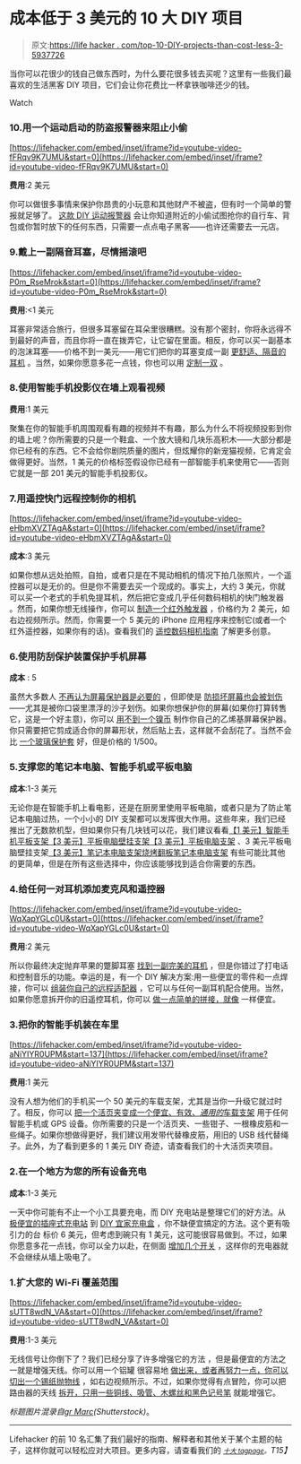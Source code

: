 # 成本低于 3 美元的 10 大 DIY 项目

> 原文:[https://life hacker . com/top-10-DIY-projects-than-cost-less-3-5937726](https://lifehacker.com/top-10-diy-projects-that-cost-less-than-3-5937726)

当你可以花很少的钱自己做东西时，为什么要花很多钱去买呢？这里有一些我们最喜欢的生活黑客 DIY 项目，它们会让你花费比一杯拿铁咖啡还少的钱。

Watch

### 10.用一个运动启动的防盗报警器来阻止小偷

 [https://lifehacker.com/embed/inset/iframe?id=youtube-video-fFRqv9K7UMU&start=0](https://lifehacker.com/embed/inset/iframe?id=youtube-video-fFRqv9K7UMU&start=0) 

**费用**:2 美元

你可以做很多事情来保护你昂贵的小玩意和其他财产不被盗，但有时一个简单的警报就足够了。 [这款 DIY 运动报警器](http://lifehacker.com/protect-anything-from-theft-with-this-2-diy-motion-al-5932698) 会让你知道附近的小偷试图抢你的自行车、背包或你暂时放下的任何东西，只需要一点点电子黑客——也许还需要去一元店。

### 9.戴上一副隔音耳塞，尽情摇滚吧

 [https://lifehacker.com/embed/inset/iframe?id=youtube-video-P0m_RseMrok&start=0](https://lifehacker.com/embed/inset/iframe?id=youtube-video-P0m_RseMrok&start=0) 

**费用**:<1 美元

耳塞非常适合旅行，但很多耳塞留在耳朵里很糟糕。没有那个密封，你将永远得不到最好的声音，而且你将一直在拨弄它，让它留在里面。相反，你可以买一副基本的泡沫耳塞——价格不到一美元——用它们把你的耳塞变成一副 [更舒适、隔音的耳机](https://lifehacker.com/make-comfortable-noise-isolating-earbuds-for-less-than-5347245) 。当然，如果你愿意多花一点钱，你也可以用 [定制一双](https://lifehacker.com/diy-custom-molded-in-ear-headphones-5787610) 。

### 8.使用智能手机投影仪在墙上观看视频

**费用**:1 美元

聚集在你的智能手机周围观看有趣的视频并不有趣，那么为什么不将视频投影到你的墙上呢？你所需要的只是一个鞋盒、一个放大镜和几块乐高积木——大部分都是你已经有的东西。它不会给你剧院质量的图片，但炫耀你的新宠猫视频，它肯定会做得更好。当然，1 美元的价格标签假设你已经有一部智能手机来使用它——否则它就是一部 201 美元的智能手机投影仪。

### 7.用遥控快门远程控制你的相机

 [https://lifehacker.com/embed/inset/iframe?id=youtube-video-eHbmXVZTAgA&start=0](https://lifehacker.com/embed/inset/iframe?id=youtube-video-eHbmXVZTAgA&start=0) 

**成本**:3 美元

如果你想从远处拍照，自拍，或者只是在不晃动相机的情况下拍几张照片，一个遥控器可以是无价的。但是你不需要去买一个现成的。事实上，大约 3 美元，你就可以买一个老式的手机免提耳机，然后把它变成几乎任何数码相机的快门触发器 。然而，如果你想无线操作，你可以 [制造一个红外触发器](http://lifehacker.com/make-a-diy-infrared-trigger-to-control-your-dslr-with-y-5785557) ，价格约为 2 美元，如右边视频所示。然而，你需要一个 5 美元的 iPhone 应用程序来控制它(或者一个红外遥控器，如果你有的话)。查看我们的 [遥控数码相机指南](http://lifehacker.com/how-to-remotely-control-your-digital-camera-to-take-bet-5898247#_ga=1.236731657.98392234.1438719319) 了解更多创意。

### 6.使用防刮保护装置保护手机屏幕

**成本** : 5

虽然大多数人 [不再认为屏幕保护器是必要的](http://lifehacker.com/are-screen-protectors-necessary-anymore-5881290) ，但即使是 [防损坏屏幕也会被划伤](http://lifehacker.com/your-keys-arent-scratching-your-smartphone-its-the-san-5937324)——尤其是被你口袋里漂浮的沙子划伤。如果你想保护你的屏幕(如果你打算转售它，这是一个好主意)，你可以 [用不到一个镍币](https://lifehacker.com/make-your-own-vinyl-screen-protector-for-less-than-a-ni-5667841) 制作你自己的乙烯基屏幕保护器。你只需要把它剪成适合你的屏幕形状，然后贴上去，这样就不会刮花了。当然不会比 [一个玻璃保护套](http://lifehacker.com/are-glass-screen-protectors-better-than-plastic-ones-1611904544) 好，但是价格的 1/500。

### 5.支撑您的笔记本电脑、智能手机或平板电脑

**成本**:1-3 美元

无论你是在智能手机上看电影，还是在厨房里使用平板电脑，或者只是为了防止笔记本电脑过热，一个小小的 DIY 支架都可以发挥很大作用。这些年来，我们已经推出了无数款机型，但如果你只有几块钱可以花，我们建议看看[【1 美元】智能手机平板支架](http://lifehacker.com/turn-a-1-plate-stand-into-a-universal-smartphone-stand-5756964)[【3 美元】平板电脑壁挂支架](http://www.tumbleweedlabs.com/projects/three-dollar-ipad-wall-mount/)[【3 美元】平板电脑支架](http://lifehacker.com/make-a-diy-ikea-ipad-stand-for-3-5719488) 、3 美元平板电脑壁挂支架[【3 美元】笔记本电脑支架](http://lifehacker.com/build-your-own-vertical-laptop-stand-for-3-5898996)[烧烤翻板笔记本电脑支架](http://lifehacker.com/keep-your-laptop-cool-and-elevated-with-a-3-barbecue-f-5934775) 有些可能比其他的更简单，但是在所有这些选择中，你应该能够找到适合你需要的东西。

### 4.给任何一对耳机添加麦克风和遥控器

 [https://lifehacker.com/embed/inset/iframe?id=youtube-video-WqXapYGLc0U&start=0](https://lifehacker.com/embed/inset/iframe?id=youtube-video-WqXapYGLc0U&start=0) 

**费用**:2 美元

所以你最终决定抛弃苹果的蹩脚耳塞 [找到一副完美的耳机](http://lifehacker.com/how-to-choose-the-perfect-pair-of-headphones-5800772) ，但是你错过了打电话和控制音乐的功能。幸运的是，有一个 DIY 解决方案:用一些便宜的零件和一点焊接，你可以 [组装你自己的远程适配器](http://lifehacker.com/diy-headphone-adapter-adds-pause-play-and-a-microphon-5904280) ，它可以与任何一副耳机配合使用。当然，如果你愿意拆开你的旧遥控耳机，你可以 [做一点简单的拼接，就像](https://lifehacker.com/add-a-remote-and-mic-to-your-favorite-earbuds-without-5802821) 一样便宜。

### 3.把你的智能手机装在车里

 [https://lifehacker.com/embed/inset/iframe?id=youtube-video-aNiYIYR0UPM&start=137](https://lifehacker.com/embed/inset/iframe?id=youtube-video-aNiYIYR0UPM&start=137) 

**费用**:1 美元

没有人想为他们的手机买一个 50 美元的车载支架，尤其是当你一升级它就过时了。相反，你可以 [把一个活页夹变成一个便宜、有效、*通用的*车载支架](https://lifehacker.com/how-to-build-a-car-mount-for-your-cellphone-from-office-5747897) 用于任何智能手机或 GPS 设备。你所需要的只是一个活页夹、一些钳子、一根橡皮筋和一些绳子。如果你想做得更好，我们建议用发带代替橡皮筋，用旧的 USB 线代替绳子。此外，为了看到更多的 1 美元 DIY 奇迹，请查看我们的十大活页夹项目。

### 2.在一个地方为您的所有设备充电

**成本**:1-3 美元

一天中你可能有不止一个小工具要充电，而 DIY 充电站是整理它们的好方法。从 [极便宜的插座式充电站](https://lifehacker.com/make-an-outlet-mounted-charge-station-from-a-shampoo-bo-5308354) 到 [DIY 宜家充电盒](http://lifehacker.com/ikea-charging-station-277771) ，你不缺便宜搞定的方法。这个更有吸引力的台 标价 6 美元，但考虑到碗只有 1 美元，这可能很容易做到。不过，如果你愿意多花一点钱，你可以全力以赴，在侧面 [增加几个开关](https://lifehacker.com/build-an-ikea-charging-station-with-switches-303142) ，这样你的充电器就不会继续从墙上吸电了。

### 1.扩大您的 Wi-Fi 覆盖范围

 [https://lifehacker.com/embed/inset/iframe?id=youtube-video-sUTT8wdN_VA&start=0](https://lifehacker.com/embed/inset/iframe?id=youtube-video-sUTT8wdN_VA&start=0) 

**费用**:1-3 美元

无线信号让你倒下了？我们已经分享了许多增强它的方法 ，但是最便宜的方法之一就是增强天线。你可以用一个铝罐 很容易地 [做出来，或者再努力一点，你可以](https://lifehacker.com/use-an-aluminum-can-as-a-wi-fi-extender-5839243) [切出一个锡纸抛物线](http://lifehacker.com/boost-your-wireless-signal-with-a-homemade-wifi-extende-296367) ，如右边视频所示。不过，如果你觉得有点冒险，你可以把路由器的天线 [拆开，只用一些铜线、吸管、木螺丝和黑色记号笔](https://lifehacker.com/boost-your-wi-fi-antenna-for-less-than-a-dollar-324681) 就能增强它。

*标题图片混录自*[*gr Marc*](http://www.shutterstock.com/pic.mhtml?id=100196561)*(Shutterstock)*。

* * *

Lifehacker 的前 10 名汇集了我们最好的指南、解释者和其他关于某个主题的帖子，这样你就可以轻松应对大项目。更多内容，请查看我们的 [*<small>十大 tagpage</small>*](http://lifehacker.com/tag/lifehacker-top-10)*<small>。</small>T15】*